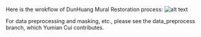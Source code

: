 Here is the wrokflow of DunHuang Mural Restoration process:
![alt text](https://github.com/rili0214/Dunhuang/blob/main/Images/efficient_workflow.png)

For data preprocessing and masking, etc., please see the data_preprocess branch, which Yumian Cui contributes. 
